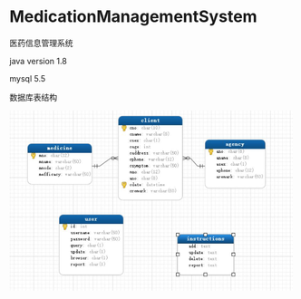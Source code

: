 # MedicationManagementSystem

医药信息管理系统

java version 1.8

mysql 5.5

数据库表结构

<img src="https://github.com/YzsCmy/MedicationManagementSystem/blob/master/src/images/121330615.jpg" width="500px"/>
